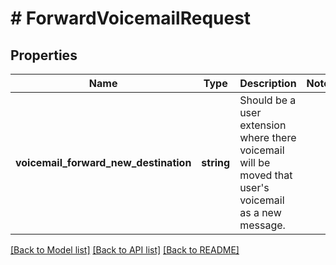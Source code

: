 # # ForwardVoicemailRequest

## Properties

Name | Type | Description | Notes
------------ | ------------- | ------------- | -------------
**voicemail_forward_new_destination** | **string** | Should be a user extension where there voicemail will be moved that user&#39;s voicemail as a new message. |

[[Back to Model list]](../../README.md#models) [[Back to API list]](../../README.md#endpoints) [[Back to README]](../../README.md)
